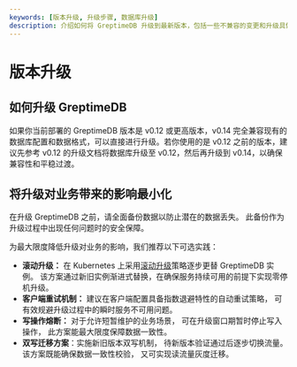 ```yaml
---
keywords: [版本升级, 升级步骤, 数据库升级]
description: 介绍如何将 GreptimeDB 升级到最新版本，包括一些不兼容的变更和升级具体步骤。
---
```


# 版本升级

## 如何升级 GreptimeDB

如果你当前部署的 GreptimeDB 版本是 v0.12 或更高版本，v0.14 完全兼容现有的数据库配置和数据格式，可以直接进行升级。若你使用的是 v0.12 之前的版本，建议先参考 v0.12 的升级文档将数据库升级至 v0.12，然后再升级到 v0.14，以确保兼容性和平稳过渡。

## 将升级对业务带来的影响最小化

在升级 GreptimeDB 之前，请全面备份数据以防止潜在的数据丢失。
此备份作为升级过程中出现任何问题时的安全保障。

为最大限度降低升级对业务的影响，我们推荐以下可选实践：
- **滚动升级：** 在 Kubernetes 上采用[滚动升级](https://kubernetes.io/docs/tutorials/kubernetes-basics/update/update-intro/)策略逐步更替 GreptimeDB 实例。
该方案通过新旧实例渐进式替换，在确保服务持续可用的前提下实现零停机升级。
- **客户端重试机制：** 建议在客户端配置具备指数退避特性的自动重试策略，
可有效规避升级过程中的瞬时服务不可用问题。
- **写操作熔断：** 对于允许短暂维护的业务场景，
可在升级窗口期暂时停止写入操作，
此方案能最大限度保障数据一致性。
- **双写迁移方案**：实施新旧版本双写机制，
待新版本验证通过后逐步切换流量。
该方案既能确保数据一致性校验，
又可实现读流量灰度迁移。
